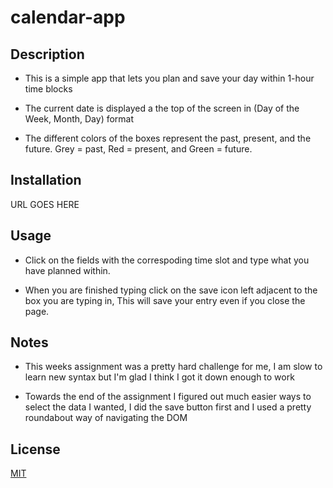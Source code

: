# calendar-app

## Description

- This is a simple app that lets you plan and save your day within 1-hour time blocks

- The current date is displayed a the top of the screen in (Day of the Week, Month, Day) format

- The different colors of the boxes represent the past, present, and the future. Grey = past, Red = present, and Green = future.

## Installation

URL GOES HERE

## Usage

- Click on the fields with the correspoding time slot and type what you have planned within.

- When you are finished typing click on the save icon left adjacent to the box you are typing in, This will save your entry even if you close the page.

## Notes

- This weeks assignment was a pretty hard challenge for me, I am slow to learn new syntax but I'm glad I think I got it down enough to work

- Towards the end of the assignment I figured out much easier ways to select the data I wanted, I did the save button first and I used a pretty roundabout way of navigating the DOM

## License

[MIT](https://choosealicense.com/licenses/mit/)